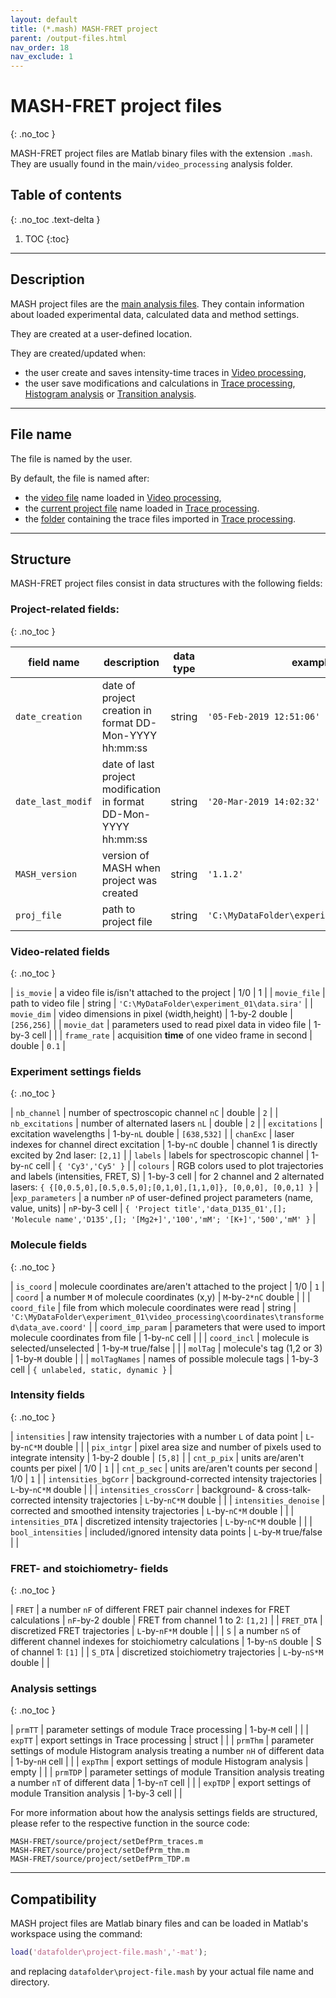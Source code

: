 ```yaml
---
layout: default
title: (*.mash) MASH-FRET project
parent: /output-files.html
nav_order: 18
nav_exclude: 1
---
```



# MASH-FRET project files
{: .no_toc }

MASH-FRET project files are Matlab binary files with the extension `.mash`. They are usually found in the main`/video_processing` analysis folder.

## Table of contents
{: .no_toc .text-delta }

1. TOC
{:toc}


---

## Description

MASH project files are the <u>main analysis files</u>. They contain information about loaded experimental data, calculated data and method settings.

They are created at a user-defined location.

They are created/updated when:
- the user create and saves intensity-time traces in 
[Video processing](../video-processing.html),
- the user save modifications and calculations in 
[Trace processing](../trace-processing.html), [Histogram analysis](../histogram-analysis.html) or 
[Transition analysis](../transition-analysis.html).


---

## File name

The file is named by the user.

By default, the file is named after:
- the <u>video file</u> name loaded in 
[Video processing](../video-processing.html),
- the <u>current project file</u> name loaded in 
[Trace processing](../trace-processing.html).
- the <u>folder</u> containing the trace files imported in 
[Trace processing](../trace-processing.html). 


---

## Structure

MASH-FRET project files consist in data structures with the following fields:


### Project-related fields:
{: .no_toc }

| field name        | description                                                      | data type | example                                     |
| ----------------- | ---------------------------------------------------------------- | --------- | ------------------------------------------- |
| `date_creation`   | date of project creation in format DD-Mon-YYYY hh:mm:ss          | string    | `'05-Feb-2019 12:51:06'`                    |
| `date_last_modif` | date of last project modification in format DD-Mon-YYYY hh:mm:ss | string    | `'20-Mar-2019 14:02:32'`                    |
| `MASH_version`    | version of MASH when project was created                         | string    | `'1.1.2'`                                   |
| `proj_file`       | path to project file                                             | string    | `'C:\MyDataFolder\experiment_01\data.mash'` |


### Video-related fields
{: .no_toc }

| `is_movie`   | a video file is/isn't attached to the project     | 1/0           | 1                                           |
| `movie_file` | path to video file                                | string        | `'C:\MyDataFolder\experiment_01\data.sira'` |
| `movie_dim`  | video dimensions in pixel (width,height)          | 1-by-2 double | `[256,256]`                                 |
| `movie_dat`  | parameters used to read pixel data in video file  | 1-by-3 cell   |                                             |
| `frame_rate` | acquisition **time** of one video frame in second | double        | `0.1`                                       |


### Experiment settings fields
{: .no_toc }

| `nb_channel`     | number of spectroscopic channel `nC`                                   | double           | `2`                                                                                                        |
| `nb_excitations` | number of alternated lasers `nL`                                       | double           | `2`                                                                                                        |
| `excitations`    | excitation wavelengths                                                 | 1-by-`nL` double | `[638,532]`                                                                                                |
| `chanExc`        | laser indexes for channel direct excitation                            | 1-by-`nC` double | channel 1 is directly excited by 2nd laser: `[2,1]`                                                        |
| `labels`         | labels for spectroscopic channel                                       | 1-by-`nC` cell   | `{ 'Cy3','Cy5' }`                                                                                          |
| `colours`        | RGB colors used to plot trajectories and labels (intensities, FRET, S) | 1-by-3 cell      | for 2 channel and 2 alternated lasers: `{ {[0,0.5,0],[0.5,0.5,0];[0,1,0],[1,1,0]}, [0,0,0], [0,0,1] }`     |
|`exp_parameters`  | a number `nP` of user-defined project parameters (name, value, units)  | `nP`-by-3 cell   | `{ 'Project title','data_D135_01',[]; 'Molecule name','D135',[]; '[Mg2+]','100','mM'; '[K+]','500','mM' }` |


### Molecule fields
{: .no_toc }

| `is_coord`        | molecule coordinates are/aren't attached to the project            | 1/0                  | `1`                                                                                       |
| `coord`           | a number `M` of molecule coordinates (x,y)                         | `M`-by-`2*nC` double |                                                                                           |
| `coord_file`      | file from which molecule coordinates were read                     | string               | `'C:\MyDataFolder\experiment_01\video_processing\coordinates\transformed\data_ave.coord'` |
| `coord_imp_param` | parameters that were used to import molecule coordinates from file | 1-by-`nC` cell       |                                                                                           |
| `coord_incl`      | molecule is selected/unselected                                    | 1-by-`M` true/false  |                                                                                           |
| `molTag`          | molecule's tag (1,2 or 3)                                          | 1-by-`M` double      |                                                                                           |
| `molTagNames`     | names of possible molecule tags                                    | 1-by-3 cell          | `{ unlabeled, static, dynamic }`                                                          |


### Intensity fields
{: .no_toc }

| `intensities`           | raw intensity trajectories with a number `L` of data point       | `L`-by-`nC*M` double  |         |
| `pix_intgr`             | pixel area size and number of pixels used to integrate intensity | 1-by-2 double         | `[5,8]` |
| `cnt_p_pix`             | units are/aren't counts per pixel                                | 1/0                   | `1`     |
| `cnt_p_sec`             | units are/aren't counts per second                               | 1/0                   | `1`     |
| `intensities_bgCorr`    | background-corrected intensity trajectories                      | `L`-by-`nC*M` double  |         |
| `intensities_crossCorr` | background- & cross-talk-corrected intensity trajectories        | `L`-by-`nC*M` double  |         |
| `intensities_denoise`   | corrected and smoothed intensity trajectories                    | `L`-by-`nC*M` double  |         |
| `intensities_DTA`       | discretized intensity trajectories                               | `L`-by-`nC*M` double  |         |
| `bool_intensities`      | included/ignored intensity data points                           | `L`-by-`M` true/false |         |


### FRET- and stoichiometry- fields
{: .no_toc }

| `FRET`     | a number `nF` of different FRET pair channel indexes for FRET calculations | `nF`-by-2 double     | FRET from channel 1 to 2: `[1,2]` |
| `FRET_DTA` | discretized FRET trajectories                                              | `L`-by-`nF*M` double |                                   |
| `S`        | a number `nS` of different channel indexes for stoichiometry calculations  | 1-by-`nS` double     | S of channel 1: `[1]`             |
| `S_DTA`    | discretized stoichiometry trajectories                                     | `L`-by-`nS*M` double |                                   |


### Analysis settings
{: .no_toc }

| `prmTT`  | parameter settings of module Trace processing                                             | 1-by-`M` cell  |  |
| `expTT`  | export settings in Trace processing                                                       | struct         |  |
| `prmThm` | parameter settings of module Histogram analysis treating a number `nH` of different data  | 1-by-`nH` cell |  |
| `expThm` | export settings of module Histogram analysis                                              | empty          |  |
| `prmTDP` | parameter settings of module Transition analysis treating a number `nT` of different data | 1-by-`nT` cell |  |
| `expTDP` | export settings of module Transition analysis                                             | 1-by-3 cell    |  |

For more information about how the analysis settings fields are structured, please refer to the respective function in the source code:

```
MASH-FRET/source/project/setDefPrm_traces.m
MASH-FRET/source/project/setDefPrm_thm.m
MASH-FRET/source/project/setDefPrm_TDP.m
```


---

## Compatibility

MASH project files are Matlab binary files and can be loaded in Matlab's workspace using the command:

```matlab
load('datafolder\project-file.mash','-mat');
```


and replacing `datafolder\project-file.mash` by your actual file name and directory.

